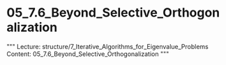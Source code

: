 # 05_7.6_Beyond_Selective_Orthogonalization

"""
Lecture: structure/7_Iterative_Algorithms_for_Eigenvalue_Problems
Content: 05_7.6_Beyond_Selective_Orthogonalization
"""

